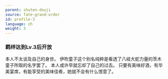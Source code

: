 ```yaml
---
parent: shuten-douji
source: fate-grand-order
id: profile-3
language: zh
weight: 3
---
```


### 羁绊达到Lv.3后开放

本人不太谈及自己的身世。
伊吹童子这个别名纯粹是看透了八岐大蛇力量的茨木童子所取的名字罢了。
本人或许早就忘却了自己的过去。
只要有美味好酒，有华美宴席，有能享受的美味佳肴，她就不会有什么恨意了。
